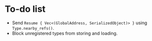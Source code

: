 # To-do list

- Send `Resume { Vec<(GlobalAddress, SerializedObject)> }`
  using `Type.nearby_refs()`.
- Block unregistered types from storing and loading.
